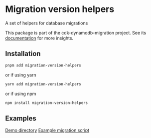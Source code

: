 # Migration version helpers

A set of helpers for database migrations

This package is part of the cdk-dynamodb-migration project. See its [documentation](https://github.com/guiyom-e/cdk-dynamodb-migration#readme) for more insights.

## Installation

```bash
pnpm add migration-version-helpers
```

or if using yarn

```bash
yarn add migration-version-helpers
```

or if using npm

```bash
npm install migration-version-helpers
```

## Examples

[Demo directory](https://github.com/guiyom-e/cdk-dynamodb-migration/blob/main/demo/example/README.md)
[Example migration script](https://github.com/guiyom-e/cdk-dynamodb-migration/blob/main/demo/example/lib/runMigrationsLambda/migrations/migration2.ts)
